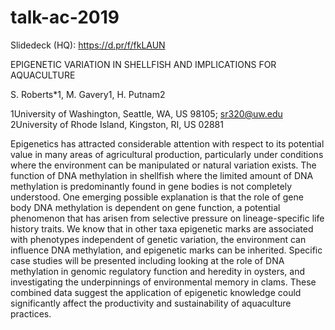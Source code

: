 # talk-ac-2019


Slidedeck (HQ): https://d.pr/f/fkLAUN

EPIGENETIC VARIATION IN SHELLFISH AND IMPLICATIONS FOR AQUACULTURE

S. Roberts*1, M. Gavery1, H. Putnam2

1University of Washington, Seattle, WA, US 98105; sr320@uw.edu     
2University of Rhode Island, Kingston, RI, US 02881


Epigenetics has attracted considerable attention with respect to its potential value in many areas of agricultural production, particularly under conditions where the environment can be manipulated or natural variation exists. The function of DNA methylation in shellfish where the limited amount of DNA methylation is predominantly found in gene bodies is not completely understood. One emerging possible explanation is that the role of gene body DNA methylation is dependent on gene function, a potential phenomenon that has arisen from selective pressure on lineage-specific life history traits. We know that in other taxa epigenetic marks are associated with phenotypes independent of genetic variation, the environment can influence DNA methylation, and epigenetic marks can be inherited. Specific case studies will be presented including looking at the role of DNA methylation in genomic regulatory function and heredity in oysters, and investigating the underpinnings of environmental memory in clams. These combined data suggest the application of epigenetic knowledge could significantly affect the productivity and sustainability of aquaculture practices. 
